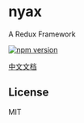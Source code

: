 # nyax

A Redux Framework

[![npm version](https://img.shields.io/npm/v/nyax.svg)](https://www.npmjs.com/package/nyax)

[中文文档](https://nyax.js.org)

## License

MIT

